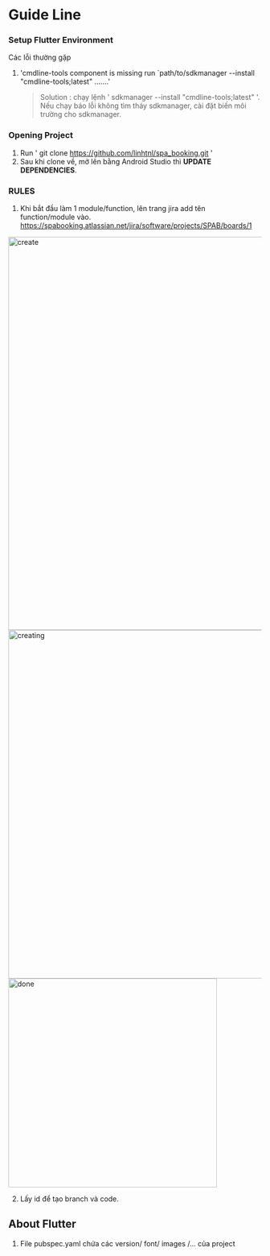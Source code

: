 # Guide Line
### Setup Flutter Environment
Các lỗi thường gặp
1. 'cmdline-tools component is missing run `path/to/sdkmanager --install "cmdline-tools;latest" .......'<br>
   > Solution : chạy lệnh ' sdkmanager --install "cmdline-tools;latest" '. Nếu chạy báo lỗi không tìm tháy sdkmanager, cài đặt biến môi trường cho sdkmanager.


### Opening Project
1. Run ' git clone https://github.com/linhtnl/spa_booking.git  '
2. Sau khi clone về, mở lên bằng Android Studio thì **UPDATE DEPENDENCIES**.

### RULES
1. Khi bắt đầu làm 1 module/function, lên trang jira add tên function/module vào.
https://spabooking.atlassian.net/jira/software/projects/SPAB/boards/1
  
<img width="781" alt="create" src="https://user-images.githubusercontent.com/77654085/133294951-90b43edc-8f6a-4ffd-8b92-8c8a0c739079.png">
<img width="692" alt="creating" src="https://user-images.githubusercontent.com/77654085/133295273-2d7e1575-3630-4a00-85b8-9c3e2d8f65d6.png">
<img width="415" alt="done" src="https://user-images.githubusercontent.com/77654085/133295475-795adc7e-6844-4faf-8173-81ae9e72392a.png">

2. Lấy id để tạo branch và code. 


## About Flutter 
1. File pubspec.yaml chứa các version/ font/ images /... của project






